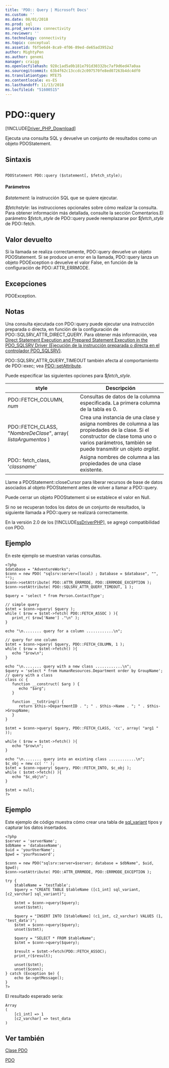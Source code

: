 ```yaml
---
title: 'PDO:: Query | Microsoft Docs'
ms.custom: ''
ms.date: 08/01/2018
ms.prod: sql
ms.prod_service: connectivity
ms.reviewer: ''
ms.technology: connectivity
ms.topic: conceptual
ms.assetid: f6f5e6d4-8ca9-4f06-89ed-de65ad3952a2
author: MightyPen
ms.author: genemi
manager: craigg
ms.openlocfilehash: 928c1ad5a9b181e791d30332bc7af9d6ed47a0aa
ms.sourcegitcommit: 63b4f62c13ccdc2c097570fe8ed07263b4dc4df0
ms.translationtype: MTE75
ms.contentlocale: es-ES
ms.lasthandoff: 11/13/2018
ms.locfileid: "51600515"
---
```

# <a name="pdoquery"></a>PDO::query
[!INCLUDE[Driver_PHP_Download](../../includes/driver_php_download.md)]

Ejecuta una consulta SQL y devuelve un conjunto de resultados como un objeto PDOStatement.  
  
## <a name="syntax"></a>Sintaxis  
  
```  
  
PDOStatement PDO::query ($statement[, $fetch_style);  
```  
  
#### <a name="parameters"></a>Parámetros  
*$statement*: la instrucción SQL que se quiere ejecutar.  
  
*$fetchstyle*: las instrucciones opcionales sobre cómo realizar la consulta. Para obtener información más detallada, consulte la sección Comentarios.El parámetro  $*fetch_style* de PDO::query puede reemplazarse por $*fetch_style* de PDO::fetch.  
  
## <a name="return-value"></a>Valor devuelto  
Si la llamada se realiza correctamente, PDO::query devuelve un objeto PDOStatement. Si se produce un error en la llamada, PDO::query lanza un objeto PDOException o devuelve el valor False, en función de la configuración de PDO::ATTR_ERRMODE.  
  
## <a name="exceptions"></a>Excepciones  
PDOException.  
  
## <a name="remarks"></a>Notas  
Una consulta ejecutada con PDO::query puede ejecutar una instrucción preparada o directa, en función de la configuración de PDO::SQLSRV_ATTR_DIRECT_QUERY. Para obtener más información, vea [Direct Statement Execution and Prepared Statement Execution in the PDO_SQLSRV Driver (Ejecución de la instrucción preparada o directa en el controlador PDO_SQLSRV)](../../connect/php/direct-statement-execution-prepared-statement-execution-pdo-sqlsrv-driver.md).  
  
PDO::SQLSRV_ATTR_QUERY_TIMEOUT también afecta al comportamiento de PDO::exec; vea [PDO::setAttribute](../../connect/php/pdo-setattribute.md).  
  
Puede especificar las siguientes opciones para $*fetch_style*.  
  
|style|Descripción|  
|---------|---------------|  
|PDO::FETCH_COLUMN, *num*|Consultas de datos de la columna especificada. La primera columna de la tabla es 0.|  
|PDO::FETCH_CLASS, "*NombreDeClase*", array( *listaArgumentos* )|Crea una instancia de una clase y asigna nombres de columna a las propiedades de la clase. Si el constructor de clase toma uno o varios parámetros, también se puede transmitir un objeto *arglist*.|  
|PDO:: fetch_class, '*classname*'|Asigna nombres de columna a las propiedades de una clase existente.|  
  
Llame a PDOStatement::closeCursor para liberar recursos de base de datos asociados al objeto PDOStatement antes de volver a llamar a PDO::query.  
  
Puede cerrar un objeto PDOStatement si se establece el valor en Null.  
  
Si no se recuperan todos los datos de un conjunto de resultados, la siguiente llamada a PDO::query se realizará correctamente.  
  
En la versión 2.0 de los [!INCLUDE[ssDriverPHP](../../includes/ssdriverphp_md.md)], se agregó compatibilidad con PDO.  
  
## <a name="example"></a>Ejemplo  
En este ejemplo se muestran varias consultas.  
  
```  
<?php  
$database = "AdventureWorks";  
$conn = new PDO( "sqlsrv:server=(local) ; Database = $database", "", "");  
$conn->setAttribute( PDO::ATTR_ERRMODE, PDO::ERRMODE_EXCEPTION );  
$conn->setAttribute( PDO::SQLSRV_ATTR_QUERY_TIMEOUT, 1 );  
  
$query = 'select * from Person.ContactType';  
  
// simple query  
$stmt = $conn->query( $query );  
while ( $row = $stmt->fetch( PDO::FETCH_ASSOC ) ){  
   print_r( $row['Name'] ."\n" );  
}  
  
echo "\n........ query for a column ............\n";  
  
// query for one column  
$stmt = $conn->query( $query, PDO::FETCH_COLUMN, 1 );  
while ( $row = $stmt->fetch() ){  
   echo "$row\n";  
}  
  
echo "\n........ query with a new class ............\n";  
$query = 'select * from HumanResources.Department order by GroupName';  
// query with a class  
class cc {  
   function __construct( $arg ) {  
      echo "$arg";  
   }  
  
   function __toString() {  
      return $this->DepartmentID . "; " . $this->Name . "; " . $this->GroupName;  
   }  
}  
  
$stmt = $conn->query( $query, PDO::FETCH_CLASS, 'cc', array( "arg1 " ));  
  
while ( $row = $stmt->fetch() ){  
   echo "$row\n";  
}  
  
echo "\n........ query into an existing class ............\n";  
$c_obj = new cc( '' );  
$stmt = $conn->query( $query, PDO::FETCH_INTO, $c_obj );  
while ( $stmt->fetch() ){  
   echo "$c_obj\n";  
}  
  
$stmt = null;  
?>  
```

## <a name="example"></a>Ejemplo
Este ejemplo de código muestra cómo crear una tabla de [sql_variant](https://docs.microsoft.com/sql/t-sql/data-types/sql-variant-transact-sql) tipos y capturar los datos insertados.

```
<?php
$server = 'serverName';
$dbName = 'databaseName';
$uid = 'yourUserName';
$pwd = 'yourPassword';

$conn = new PDO("sqlsrv:server=$server; database = $dbName", $uid, $pwd);
$conn->setAttribute( PDO::ATTR_ERRMODE, PDO::ERRMODE_EXCEPTION );  

try {
    $tableName = 'testTable';
    $query = "CREATE TABLE $tableName ([c1_int] sql_variant, [c2_varchar] sql_variant)";

    $stmt = $conn->query($query);
    unset($stmt);

    $query = "INSERT INTO [$tableName] (c1_int, c2_varchar) VALUES (1, 'test_data')";
    $stmt = $conn->query($query);
    unset($stmt);

    $query = "SELECT * FROM $tableName";
    $stmt = $conn->query($query);

    $result = $stmt->fetch(PDO::FETCH_ASSOC);
    print_r($result);
    
    unset($stmt);
    unset($conn);
} catch (Exception $e) {
    echo $e->getMessage();
}
?>
```

El resultado esperado sería:

```
Array
(
    [c1_int] => 1
    [c2_varchar] => test_data
)
```

## <a name="see-also"></a>Ver también  
[Clase PDO](../../connect/php/pdo-class.md)

[PDO](https://php.net/manual/book.pdo.php)  
  
